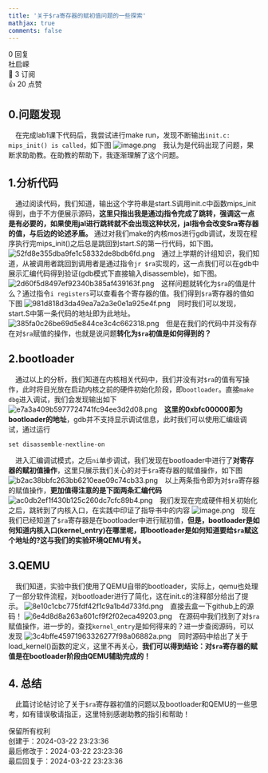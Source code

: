```yaml
---
title: '关于$ra寄存器的赋初值问题的一些探索'
mathjax: true
comments: false
---
```

<div class="post-info">0 回复</div>

<div id="reply-0" class="reply">
<div class="reply-header">
<span>杜启嵘</span>
<div class="reply-badges"><div class="badge badge-subscribes">&#x1F516;&#xFE0E; 3 订阅</div><div class="badge badge-likes">&#x1F44D;&#xFE0E; 20 点赞</div></div>
</div>
<div class="reply-text">

## 0.问题发现

​&emsp;在完成lab1课下代码后，我尝试进行make run，发现不断输出```init.c: mips_init() is called```，如下图
![image.png](/images/os-discussions/107/image--1.png)
​&emsp;我认为是代码出现了问题，果断求助助教。在助教的帮助下，我逐渐理解了这个问题。
## 1.分析代码
​&emsp;通过阅读代码，我们知道，输出这个字符串是start.S调用init.c中函数mips_init得到，由于不方便展示源码，**这里只指出我是通过j指令完成了跳转，强调这一点是有必要的，如果使用jal进行跳转就不会出现这种状况，jal指令会改变$ra寄存器的值，与后边的论述矛盾。** 通过对我们make的内核mos进行gdb调试，发现在程序执行完mips_init()之后总是跳回到start.S的第一行代码，如下图。
![52fd8e355dba9fe1c58332de8bdb6fd.png](/images/os-discussions/107/52fd8e355dba9fe1c58332de8bdb6fd.png)
​&emsp;通过上学期的计组知识，我们知道，从被调用者跳回到调用者是通过指令```jr $ra```实现的，这一点我们可以在gdb中展示汇编代码得到验证(gdb模式下直接输入disassemble)，如下图。
![2d60f5d8497ef92340b385af439163f.png](/images/os-discussions/107/2d60f5d8497ef92340b385af439163f.png)
	​&emsp;这样问题就转化为```$ra```的值是什么？通过指令```i registers```可以查看各个寄存器的值。我们得到```$ra```寄存器的值如下图
![981d818d3da49ea7a2a3e0e1a925e4f.png](/images/os-discussions/107/981d818d3da49ea7a2a3e0e1a925e4f.png)
	​&emsp;同时我们可以发现，start.S中第一条代码的地址即为此地址。
![385fa0c26be69d5e844ce3c4c662318.png](/images/os-discussions/107/385fa0c26be69d5e844ce3c4c662318.png)
	​&emsp;但是在我们的代码中并没有存在对```$ra```赋值的操作，也就是说问题**转化为```$ra```初值是如何得到的？**
## 2.bootloader
​&emsp;通过以上的分析，我们知道在内核相关代码中，我们并没有对```$ra```的值有写操作，此时将目光放在启动内核之前的硬件初始化阶段，即```bootloader```。直接```make dbg```进入调试，我们会发现输出如下
![e7a3a409b5977724741fc94ee3d2d08.png](/images/os-discussions/107/e7a3a409b5977724741fc94ee3d2d08.png)
	​&emsp;**这里的0xbfc00000即为bootloader的地址**，gdb并不支持显示调试信息，此时我们可以使用汇编级调试，通过运行
```
set disassemble-nextline-on
```
​&emsp;进入汇编调试模式，之后```ni```单步调试，我们发现在bootloader中进行了**对寄存器的赋初值操作**，这里只展示我们关心的对于```$ra```寄存器的赋值操作，如下图
![b2ac38bbfc263bb6210eae09c74cb33.png](/images/os-discussions/107/b2ac38bbfc263bb6210eae09c74cb33.png)
	​&emsp;以上两条指令即为对```$ra```寄存器的赋值操作，**更加值得注意的是下面两条汇编代码** 
![ac0db2ef1f430b125c260dc7cfc89b4.png](/images/os-discussions/107/ac0db2ef1f430b125c260dc7cfc89b4.png)
	​&emsp;我们发现在完成硬件相关初始化之后，跳转到了内核入口，在实践中印证了指导书中的内容
![image.png](/images/os-discussions/107/image--2.png)
	​&emsp;现在我们已经知道了```$ra```寄存器是在bootloader中进行赋初值，**但是，bootloader是如何知道内核入口(kernel_entry)在哪里呢，即bootloader是如何知道要给```$ra```赋这个地址的?这与我们的实验环境QEMU有关。**
## 3.QEMU
​&emsp;我们知道，实验中我们使用了QEMU自带的bootloader，实际上，qemu也处理了一部分软件流程，对bootloader进行了简化，这在init.c的注释部分给出了提示。
![8e10c1cbc775fdf42f1c9a1b4d733fd.png](/images/os-discussions/107/8e10c1cbc775fdf42f1c9a1b4d733fd.png)
	​&emsp;直接去盒一下github上的源码！
![6e4d8d8a263a601cf9f2f02eca49203.png](/images/os-discussions/107/6e4d8d8a263a601cf9f2f02eca49203.png)
	​&emsp;在源码中我们找到了对```$ra```赋值操作，进一步的，查找```kernel_entry```是如何得来的？进一步查阅源码，可以发现
![3c4bffe45971963326277f98a06882a.png](/images/os-discussions/107/3c4bffe45971963326277f98a06882a.png)
	​&emsp;同时源码中给出了关于load_kernel()函数的定义，这里不再关心，**我们可以得到结论：对```$ra```寄存器的赋值是在bootloader阶段由QEMU辅助完成的！**
## 4. 总结
​&emsp;此篇讨论帖讨论了关于```$ra```寄存器初值的问题以及bootloader和QEMU的一些思考，如有错误敬请指正，这里特别感谢助教的指引和帮助！

</div>
<div class="reply-footer">
<span>保留所有权利</span>
<div class="reply-datetime">
创建于：<time datetime="2024-03-22T23:23:36.065668+08:00" title="2024-03-22T23:23:36.065668+08:00">2024-03-22 23:23:36</time>
<br>最后修改于：<time datetime="2024-03-22T23:23:36.065668+08:00" title="2024-03-22T23:23:36.065668+08:00">2024-03-22 23:23:36</time>
<br>最后回复于：<time datetime="2024-03-22T23:23:36.065668+08:00" title="2024-03-22T23:23:36.065668+08:00">2024-03-22 23:23:36</time>
</div>
</div>
<div style="clear: both;"></div>
</div>



